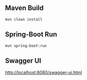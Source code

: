 ## Maven Build

```
mvn clean install
```

## Spring-Boot Run

```
mvn spring-boot:run
```

## Swagger UI

[http://localhost:8080/swagger-ui.html](http://localhost:8080/swagger-ui.html)